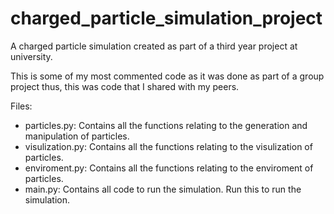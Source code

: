 # charged_particle_simulation_project

A charged particle simulation created as part of a third year project at university.

This is some of my most commented code as it was done as part of a group project thus, this was code that I shared with my peers.

Files:
- particles.py: Contains all the functions relating to the generation and manipulation of particles.
- visulization.py: Contains all the functions relating to the visulization of particles.
- enviroment.py: Contains all the functions relating to the enviroment of particles.
- main.py: Contains all code to run the simulation. Run this to run the simulation.
